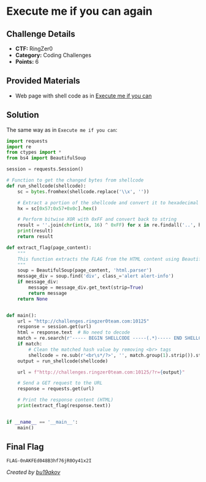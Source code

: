 # Execute me if you can again

## Challenge Details 

- **CTF:** RingZer0
- **Category:** Coding Challenges
- **Points:** 6

## Provided Materials

- Web page with shell code as in [Execute me if you can](https://github.com/bu19akov/CTF-Challenge-Solutions/blob/main/RingZer0_CTF/coding_challenges/Execute%20me%20if%20you%20can%20(5p)/solution.md)

## Solution

The same way as in `Execute me if you can`:

```python
import requests
import re
from ctypes import *
from bs4 import BeautifulSoup

session = requests.Session()

# Function to get the changed bytes from shellcode
def run_shellcode(shellcode):
    sc = bytes.fromhex(shellcode.replace('\\x', ''))

    # Extract a portion of the shellcode and convert it to hexadecimal string
    hx = sc[0x57:0x57+0x0c].hex()

    # Perform bitwise XOR with 0xFF and convert back to string
    result = ''.join(chr(int(x, 16) ^ 0xFF) for x in re.findall('..', hx))
    print(result)
    return result

def extract_flag(page_content):
    """
    This function extracts the FLAG from the HTML content using BeautifulSoup.
    """
    soup = BeautifulSoup(page_content, 'html.parser')
    message_div = soup.find('div', class_='alert alert-info')
    if message_div:
        message = message_div.get_text(strip=True)
        return message
    return None


def main():
    url = "http://challenges.ringzer0team.com:10125"
    response = session.get(url)
    html = response.text  # No need to decode
    match = re.search(r'----- BEGIN SHELLCODE -----(.*)----- END SHELLCODE -----', html, re.DOTALL | re.S)
    if match:
        # Clean the matched hash value by removing <br> tags
        shellcode = re.sub(r'<br\s*/?>', '', match.group(1).strip()).strip()
    output = run_shellcode(shellcode)

    url = f"http://challenges.ringzer0team.com:10125/?r={output}"

    # Send a GET request to the URL
    response = requests.get(url)

    # Print the response content (HTML)
    print(extract_flag(response.text))


if __name__ == '__main__':
    main()
```

## Final Flag

`FLAG-0nAKFEd048B3hf76jR0Oy41x2I`

*Created by [bu19akov](https://github.com/bu19akov)*